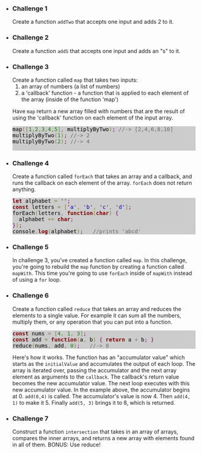 <ul>
<li>
  <h3>Challenge 1</h3>

Create a function <code>addTwo</code> that accepts one input and adds 2 to it.

</li>

<li>
  <h3>Challenge 2</h3>

Create a function <code>addS</code> that accepts one input and adds an "s" to it.

</li>

<li>
  <h3>Challenge 3</h3>
  Create a function called <code>map</code> that takes two inputs:<br/>
  <ol>
    <li>an array of numbers (a list of numbers)</li>
    <li>a 'callback' function - a function that is applied to each element of the array (inside of the function 'map')</li>
  </ol>

Have <code>map</code> return a new array filled with numbers that are the result of using the 'callback' function on each element of the input array.<br/>

  <!--
    map([1,2,3,4,5], multiplyByTwo); //-> [2,4,6,8,10]
    multiplyByTwo(1); //-> 2
    multiplyByTwo(2); //-> 4
  -->
  <pre style='color:#000000;background:#ccc;'>map<span style='color:#808030; '>(</span><span style='color:#808030; '>[</span><span style='color:#008c00; '>1</span><span style='color:#808030; '>,</span><span style='color:#008c00; '>2</span><span style='color:#808030; '>,</span><span style='color:#008c00; '>3</span><span style='color:#808030; '>,</span><span style='color:#008c00; '>4</span><span style='color:#808030; '>,</span><span style='color:#008c00; '>5</span><span style='color:#808030; '>]</span><span style='color:#808030; '>,</span> multiplyByTwo<span style='color:#808030; '>)</span><span style='color:#800080; '>;</span> <span style='color:#696969; '>//-> [2,4,6,8,10]</span><br>multiplyByTwo<span style='color:#808030; '>(</span><span style='color:#008c00; '>1</span><span style='color:#808030; '>)</span><span style='color:#800080; '>;</span> <span style='color:#696969; '>//-> 2</span><br>multiplyByTwo<span style='color:#808030; '>(</span><span style='color:#008c00; '>2</span><span style='color:#808030; '>)</span><span style='color:#800080; '>;</span> <span style='color:#696969; '>//-> 4</span>
  </pre>

</li>

<li>
  <h3>Challenge 4</h3>

Create a function called <code>forEach</code> that takes an array and a callback, and runs the callback on each element of the array. <code>forEach</code> does not return anything.

  <!--
    let alphabet = '';
    const letters = ['a', 'b', 'c', 'd'];
    forEach(letters, function(char) {
      alphabet += char;
    });
    console.log(alphabet);   //prints 'abcd'
  -->
  <pre style='color:#000000;background:#ccc;'><span style='color:#800000; font-weight:bold; '>let</span> alphabet <span style='color:#808030; '>=</span> <span style='color:#800000; '>'</span><span style='color:#800000; '>'</span><span style='color:#800080; '>;</span>
<span style='color:#800000; font-weight:bold; '>const</span> letters <span style='color:#808030; '>=</span> <span style='color:#808030; '>[</span><span style='color:#800000; '>'</span><span style='color:#0000e6; '>a</span><span style='color:#800000; '>'</span><span style='color:#808030; '>,</span> <span style='color:#800000; '>'</span><span style='color:#0000e6; '>b</span><span style='color:#800000; '>'</span><span style='color:#808030; '>,</span> <span style='color:#800000; '>'</span><span style='color:#0000e6; '>c</span><span style='color:#800000; '>'</span><span style='color:#808030; '>,</span> <span style='color:#800000; '>'</span><span style='color:#0000e6; '>d</span><span style='color:#800000; '>'</span><span style='color:#808030; '>]</span><span style='color:#800080; '>;</span>
forEach<span style='color:#808030; '>(</span>letters<span style='color:#808030; '>,</span> <span style='color:#800000; font-weight:bold; '>function</span><span style='color:#808030; '>(</span><span style='color:#800000; font-weight:bold; '>char</span><span style='color:#808030; '>)</span> <span style='color:#800080; '>{</span>
  alphabet <span style='color:#808030; '>+=</span> <span style='color:#800000; font-weight:bold; '>char</span><span style='color:#800080; '>;</span>
<span style='color:#800080; '>}</span><span style='color:#808030; '>)</span><span style='color:#800080; '>;</span>
console<span style='color:#808030; '>.</span><span style='color:#800000; font-weight:bold; '>log</span><span style='color:#808030; '>(</span>alphabet<span style='color:#808030; '>)</span><span style='color:#800080; '>;</span>   <span style='color:#696969; '>//prints 'abcd'</span>
</pre>

</li>

<li>
  <h3>Challenge 5</h3>

In challenge 3, you've created a function called <code>map</code>. In this challenge, you're going to rebuild the <code>map</code> function by creating a function called <code>mapWith</code>. This time you're going to use <code>forEach</code> inside of <code>mapWith</code> instead of using a <code>for</code> loop.

</li>

<li>
  <h3>Challenge 6</h3>

Create a function called <code>reduce</code> that takes an array and reduces the elements to a single value. For example it can sum all the numbers, multiply them, or any operation that you can put into a function.

  <!--
    const nums = [4, 1, 3];
    const add = function(a, b) { return a + b; }
    reduce(nums, add, 0);   //-> 8
  -->
  <pre style='color:#000000;background:#ccc;'><span style='color:#800000; font-weight:bold; '>const</span> nums <span style='color:#808030; '>=</span> <span style='color:#808030; '>[</span><span style='color:#008c00; '>4</span><span style='color:#808030; '>,</span> <span style='color:#008c00; '>1</span><span style='color:#808030; '>,</span> <span style='color:#008c00; '>3</span><span style='color:#808030; '>]</span><span style='color:#800080; '>;</span>
<span style='color:#800000; font-weight:bold; '>const</span> add <span style='color:#808030; '>=</span> <span style='color:#800000; font-weight:bold; '>function</span><span style='color:#808030; '>(</span>a<span style='color:#808030; '>,</span> b<span style='color:#808030; '>)</span> <span style='color:#800080; '>{</span> <span style='color:#800000; font-weight:bold; '>return</span> a <span style='color:#808030; '>+</span> b<span style='color:#800080; '>;</span> <span style='color:#800080; '>}</span>
reduce<span style='color:#808030; '>(</span>nums<span style='color:#808030; '>,</span> add<span style='color:#808030; '>,</span> <span style='color:#008c00; '>0</span><span style='color:#808030; '>)</span><span style='color:#800080; '>;</span>   <span style='color:#696969; '>//-> 8</span>
</pre>

Here's how it works. The function has an "accumulator value" which starts as the <code>initialValue</code> and accumulates the output of each loop. The array is iterated over, passing the accumulator and the next array element as arguments to the <code>callback</code>. The callback's return value becomes the new accumulator value. The next loop executes with this new accumulator value. In the example above, the accumulator begins at 0. <code>add(0,4)</code> is called. The accumulator's value is now 4. Then <code>add(4, 1)</code> to make it 5. Finally <code>add(5, 3)</code> brings it to 8, which is returned.

</li>

<li>
  <h3>Challenge 7</h3>

Construct a function <code>intersection</code> that takes in an array of arrays, compares the inner arrays, and returns a new array with elements found in all of them. BONUS: Use reduce!

  <!-- console.log(intersection([[5, 10, 15, 20, 10], [15, 88, 1, 5, 7], [1, 10, 15, 5, 20]]));
  should log: [15, 5] -->
</li>
